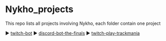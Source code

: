 # Nykho_projects
This repo lists all projects involving Nykho, each folder contain one project

► [twitch-bot](https://github.com/Ex0D/Nykho-Projects/tree/main/twitch-bot)
► [discord-bot-the-finals](https://github.com/Nykh0/discord-bot-the-finals)
► [twitch-play-trackmania](https://github.com/Nykh0/twitch-play-trackmania-node-js)
